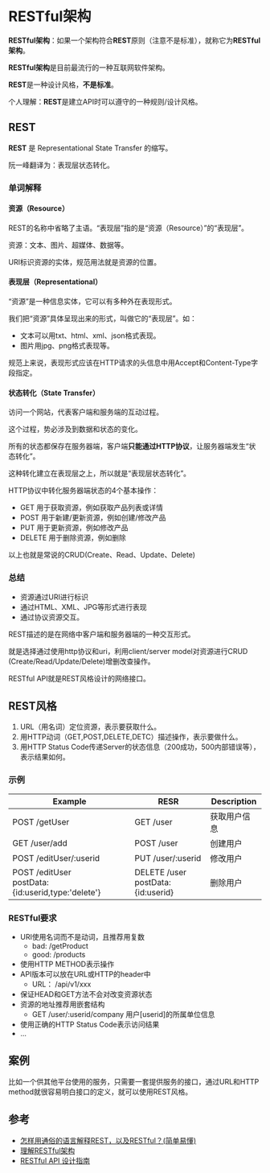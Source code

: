 # RESTful架构

**RESTful架构**：如果一个架构符合**REST**原则（注意不是标准），就称它为**RESTful架构**。

**RESTful架构**是目前最流行的一种互联网软件架构。

**REST**是一种设计风格，**不是标准**。

个人理解：**REST**是建立API时可以遵守的一种规则/设计风格。

## REST

**REST** 是 Representational State Transfer 的缩写。

阮一峰翻译为：表现层状态转化。

### 单词解释

#### 资源（Resource）

REST的名称中省略了主语。“表现层”指的是“资源（Resource）”的“表现层”。

资源：文本、图片、超媒体、数据等。

URI标识资源的实体，规范用法就是资源的位置。

#### 表现层（Representational）

“资源”是一种信息实体，它可以有多种外在表现形式。

我们把“资源”具体呈现出来的形式，叫做它的“表现层”。如：

- 文本可以用txt、html、xml、json格式表现。
- 图片用jpg、png格式表现等。

规范上来说，表现形式应该在HTTP请求的头信息中用Accept和Content-Type字段指定。

#### 状态转化（State Transfer）

访问一个网站，代表客户端和服务端的互动过程。

这个过程，势必涉及到数据和状态的变化。

所有的状态都保存在服务器端，客户端**只能通过HTTP协议**，让服务器端发生“状态转化”。

这种转化建立在表现层之上，所以就是“表现层状态转化”。

HTTP协议中转化服务器端状态的4个基本操作：

- GET 用于获取资源，例如获取产品列表或详情
- POST 用于新建/更新资源，例如创建/修改产品
- PUT 用于更新资源，例如修改产品
- DELETE 用于删除资源，例如删除

以上也就是常说的CRUD(Create、Read、Update、Delete)

### 总结

- 资源通过URI进行标识
- 通过HTML、XML、JPG等形式进行表现
- 通过协议资源交互。

REST描述的是在网络中客户端和服务器端的一种交互形式。

就是选择通过使用http协议和uri，利用client/server model对资源进行CRUD (Create/Read/Update/Delete)增删改查操作。

RESTful API就是REST风格设计的网络接口。

## REST风格

1. URL（用名词）定位资源，表示要获取什么。
2. 用HTTP动词（GET,POST,DELETE,DETC）描述操作，表示要做什么。
3. 用HTTP Status Code传递Server的状态信息（200成功，500内部错误等），表示结果如何。

### 示例

|Example|RESR|Description|
|-|-|-|
|POST /getUser|GET /user|获取用户信息|
|GET /user/add|POST /user|创建用户|
|POST /editUser/:userid|PUT /user/:userid|修改用户|
|POST /editUser<br>postData:{id:userid,type:'delete'}|DELETE /user<br>postData:{id:userid}|删除用户|

### RESTful要求

- URI使用名词而不是动词，且推荐用复数
  - bad: /getProduct
  - good: /products
- 使用HTTP METHOD表示操作
- API版本可以放在URL或HTTP的header中
  - URL： /api/v1/xxx
- 保证HEAD和GET方法不会对改变资源状态
- 资源的地址推荐用嵌套结构
  - GET /user/:userid/company 用户[userid]的所属单位信息
- 使用正确的HTTP Status Code表示访问结果
- ...

## 案例

比如一个供其他平台使用的服务，只需要一套提供服务的接口，通过URL和HTTP method就很容易明白接口的定义，就可以使用REST风格。

## 参考

- [怎样用通俗的语言解释REST，以及RESTful？(简单易懂)](https://www.zhihu.com/question/28557115)
- [理解RESTful架构](http://www.ruanyifeng.com/blog/2011/09/restful.html)
- [RESTful API 设计指南](http://www.ruanyifeng.com/blog/2014/05/restful_api.html)
